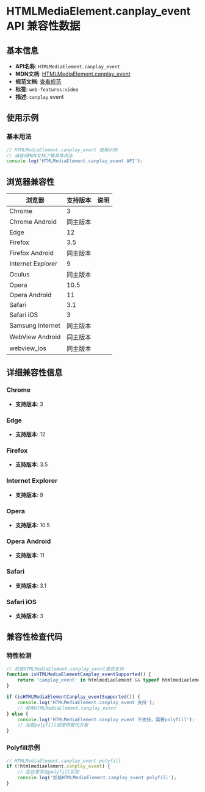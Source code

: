 # HTMLMediaElement.canplay_event API 兼容性数据

## 基本信息

- **API名称**: `HTMLMediaElement.canplay_event`
- **MDN文档**: [HTMLMediaElement.canplay_event](https://developer.mozilla.org/docs/Web/API/HTMLMediaElement/canplay_event)
- **规范文档**: [查看规范](https://html.spec.whatwg.org/multipage/media.html#event-media-canplay,https://html.spec.whatwg.org/multipage/webappapis.html#handler-oncanplay)
- **标签**: `web-features:video`
- **描述**: `canplay` event

## 使用示例

### 基本用法

```javascript
// HTMLMediaElement.canplay_event 使用示例
// 请查阅MDN文档了解具体用法
console.log('HTMLMediaElement.canplay_event API');
```

## 浏览器兼容性

| 浏览器 | 支持版本 | 说明 |
|--------|----------|------|
| Chrome | 3 |  |
| Chrome Android | 同主版本 |  |
| Edge | 12 |  |
| Firefox | 3.5 |  |
| Firefox Android | 同主版本 |  |
| Internet Explorer | 9 |  |
| Oculus | 同主版本 |  |
| Opera | 10.5 |  |
| Opera Android | 11 |  |
| Safari | 3.1 |  |
| Safari iOS | 3 |  |
| Samsung Internet | 同主版本 |  |
| WebView Android | 同主版本 |  |
| webview_ios | 同主版本 |  |

## 详细兼容性信息

### Chrome

- **支持版本**: 3

### Edge

- **支持版本**: 12

### Firefox

- **支持版本**: 3.5

### Internet Explorer

- **支持版本**: 9

### Opera

- **支持版本**: 10.5

### Opera Android

- **支持版本**: 11

### Safari

- **支持版本**: 3.1

### Safari iOS

- **支持版本**: 3

## 兼容性检查代码

### 特性检测

```javascript
// 检查HTMLMediaElement.canplay_event是否支持
function isHTMLMediaElementCanplay_eventSupported() {
    return 'canplay_event' in htmlmediaelement && typeof htmlmediaelement.canplay_event === 'function';
}

if (isHTMLMediaElementCanplay_eventSupported()) {
    console.log('HTMLMediaElement.canplay_event 支持');
    // 使用HTMLMediaElement.canplay_event
} else {
    console.log('HTMLMediaElement.canplay_event 不支持，需要polyfill');
    // 加载polyfill或使用替代方案
}
```

### Polyfill示例

```javascript
// HTMLMediaElement.canplay_event polyfill
if (!htmlmediaelement.canplay_event) {
    // 在这里添加polyfill实现
    console.log('加载HTMLMediaElement.canplay_event polyfill');
}
```

